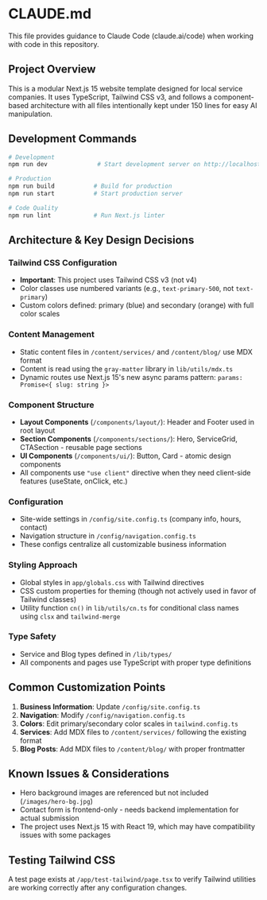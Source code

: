 # CLAUDE.md

This file provides guidance to Claude Code (claude.ai/code) when working with code in this repository.

## Project Overview

This is a modular Next.js 15 website template designed for local service companies. It uses TypeScript, Tailwind CSS v3, and follows a component-based architecture with all files intentionally kept under 150 lines for easy AI manipulation.

## Development Commands

```bash
# Development
npm run dev              # Start development server on http://localhost:3000

# Production
npm run build           # Build for production
npm run start           # Start production server

# Code Quality
npm run lint            # Run Next.js linter
```

## Architecture & Key Design Decisions

### Tailwind CSS Configuration
- **Important**: This project uses Tailwind CSS v3 (not v4)
- Color classes use numbered variants (e.g., `text-primary-500`, not `text-primary`)
- Custom colors defined: primary (blue) and secondary (orange) with full color scales

### Content Management
- Static content files in `/content/services/` and `/content/blog/` use MDX format
- Content is read using the `gray-matter` library in `lib/utils/mdx.ts`
- Dynamic routes use Next.js 15's new async params pattern: `params: Promise<{ slug: string }>`

### Component Structure
- **Layout Components** (`/components/layout/`): Header and Footer used in root layout
- **Section Components** (`/components/sections/`): Hero, ServiceGrid, CTASection - reusable page sections
- **UI Components** (`/components/ui/`): Button, Card - atomic design components
- All components use `"use client"` directive when they need client-side features (useState, onClick, etc.)

### Configuration
- Site-wide settings in `/config/site.config.ts` (company info, hours, contact)
- Navigation structure in `/config/navigation.config.ts`
- These configs centralize all customizable business information

### Styling Approach
- Global styles in `app/globals.css` with Tailwind directives
- CSS custom properties for theming (though not actively used in favor of Tailwind classes)
- Utility function `cn()` in `lib/utils/cn.ts` for conditional class names using `clsx` and `tailwind-merge`

### Type Safety
- Service and Blog types defined in `/lib/types/`
- All components and pages use TypeScript with proper type definitions

## Common Customization Points

1. **Business Information**: Update `/config/site.config.ts`
2. **Navigation**: Modify `/config/navigation.config.ts`
3. **Colors**: Edit primary/secondary color scales in `tailwind.config.ts`
4. **Services**: Add MDX files to `/content/services/` following the existing format
5. **Blog Posts**: Add MDX files to `/content/blog/` with proper frontmatter

## Known Issues & Considerations

- Hero background images are referenced but not included (`/images/hero-bg.jpg`)
- Contact form is frontend-only - needs backend implementation for actual submission
- The project uses Next.js 15 with React 19, which may have compatibility issues with some packages

## Testing Tailwind CSS

A test page exists at `/app/test-tailwind/page.tsx` to verify Tailwind utilities are working correctly after any configuration changes.